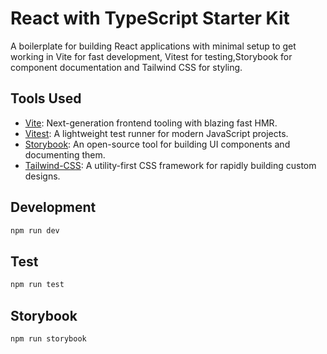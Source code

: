 # React with TypeScript Starter Kit

A boilerplate for building React applications with minimal setup to get working in Vite for fast development, Vitest for testing,Storybook for component documentation and Tailwind CSS for styling.

## Tools Used

- [Vite](https://vitejs.dev/): Next-generation frontend tooling with blazing fast HMR.
- [Vitest](https://vitest.dev/): A lightweight test runner for modern JavaScript projects.
- [Storybook](https://storybook.js.org/): An open-source tool for building UI components and documenting them.
- [Tailwind-CSS](https://tailwindcss.com/): A utility-first CSS framework for rapidly building custom designs.

## Development

```sh
npm run dev
```

## Test

```sh
npm run test
```

## Storybook

```sh
npm run storybook
```
